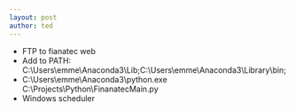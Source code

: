 ```yaml
---
layout: post
author: ted
---
```

- FTP to fianatec web
- Add to PATH: C:\Users\emme\Anaconda3\Lib;C:\Users\emme\Anaconda3\Library\bin;
- C:\Users\emme\Anaconda3\python.exe C:\Projects\Python\FinanatecMain.py
- Windows scheduler

